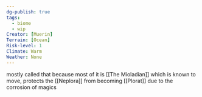 ```yaml
---
dg-publish: true
tags:
  - biome
  - wip
Creator: [Muerin]
Terrain: [Ocean]
Risk-level: 1
Climate: Warm
Weather: None
---
```

mostly called that because most of it is [[The Mioladian]] which is known to move, protects the [[Neplora]] from becoming [[Plorat]] due to the corrosion of magics
